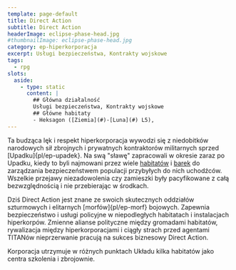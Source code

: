 ```yaml
---
template: page-default
title: Direct Action
subtitle: Direct Action
headerImage: eclipse-phase-head.jpg
#thumbnailImage: eclipse-phase-head.jpg
category: ep-hiperkorporacja
excerpt: Usługi bezpieczeństwa, Kontrakty wojskowe
tags:
  - rpg
slots:
  aside:
    - type: static
      content: |
        ## Główna działalność
        Usługi bezpieczeństwa, Kontrakty wojskowe
        ## Główne habitaty
        - Heksagon ([Ziemia](#)-[Luna](#) L5), 
---
```

Ta budząca lęk i respekt hiperkorporacja wywodzi się z niedobitków narodowych sił zbrojnych i prywatnych kontraktorów militarnych sprzed [Upadku]{pl/ep-upadek}. Na swą "sławę" zapracowali w okresie zaraz po Upadku, kiedy to byli najmowani przez wiele [habitatów](Habitaty "Habitaty") i [barek](#) do zarządzania bezpieczeństwem populacji przybyłych do nich uchodźców. Wszelkie przejawy niezadowolenia czy zamieszki były pacyfikowane z całą bezwzględnością i nie przebierając w środkach.

Dziś Direct Action jest znane ze swoich skutecznych oddziałów szturmowych i elitarnych [morfów]{pl/ep-morf} bojowych. Zapewnia bezpieczeństwo i usługi policyjne w niepodległych habitatach i instalacjach hiperkorpów. Zmienne alianse polityczne między gromadami habitatów, rywalizacja między hiperkorporacjami i ciągły strach przed agentami TITANów nieprzerwanie pracują na sukces biznesowy Direct Action.

Korporacja utrzymuje w różnych punktach Układu kilka habitatów jako centra szkolenia i zbrojownie.